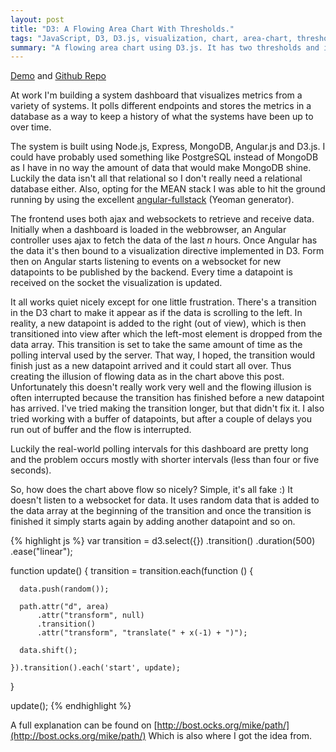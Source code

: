```yaml
---
layout: post
title: "D3: A Flowing Area Chart With Thresholds."
tags: "JavaScript, D3, D3.js, visualization, chart, area-chart, thresholds, code"
summary: "A flowing area chart using D3.js. It has two thresholds and is updated with random data every 500ms to simulate live streaming data. It adapts its width and height to the element it is applied to, but it isn't responsive (yet)."
---
```


<script src="http://blog.nicohaemhouts.com/D3-Transitioning-Area-Chart-With-Thresholds/d3.min.js"></script>  
<script src="http://blog.nicohaemhouts.com/D3-Transitioning-Area-Chart-With-Thresholds/transitioning-area-chart.js"></script>  
<style>    
    #myChart .minThreshold {
      fill: #ee5b33;
    }
    #myChart .area {
      fill: url(#area-gradient);
    }
    #myChart .thresholdLine {
      stroke: #ee5b33;
      stroke-width: 1px;
      stroke-linecap: round;
      stroke-dasharray: 1,7;
    }
    #myChart .yAxis {
      fill: none;
      stroke-width: 0;
    }
    #myChart .yAxis text {
      fill: #ee5b33;
      font-family: "Helvetica Neue", Helvetica, Arial, sans-serif;
    }
</style>
<div id="myChart"></div>
<script>
    (function () {
        d3.select('#myChart').call(transitioningAreaChart);
    }());
</script>

[Demo](http://blog.nicohaemhouts.com/D3-Transitioning-Area-Chart-With-Thresholds/) and [Github Repo](https://github.com/nicohaemhouts/D3-Transitioning-Area-Chart-With-Thresholds)

At work I'm building a system dashboard that visualizes metrics from a variety of systems. It polls different endpoints and
stores the metrics in a database as a way to keep a history of what the systems have been up to over time. 

The system is built using Node.js, Express, MongoDB, Angular.js and D3.js. I could have probably used something like PostgreSQL 
instead of MongoDB as I have in no way the amount of data that would make MongoDB shine. Luckily the data isn't all that relational so
I don't really need a relational database either. Also, opting for the MEAN stack I was able to hit the ground running by 
using the excellent [angular-fullstack](https://github.com/DaftMonk/generator-angular-fullstack) (Yeoman generator).

The frontend uses both ajax and websockets to retrieve and receive data. Initially when a dashboard is loaded in the webbrowser, an Angular controller
uses ajax to fetch the data of the last *n* hours. Once Angular has the data it's then bound to a visualization directive implemented in D3. 
Form then on Angular starts listening to events on a websocket for new datapoints to be published by the backend. Every time a datapoint is received on the
socket the visualization is updated. 
  
It all works quiet nicely except for one little frustration. There's a transition in the D3 chart to make it appear as if the data is scrolling to the left.
In reality, a new datapoint is added to the right (out of view), which is then transitioned into view after which the left-most element is dropped from the 
data array. This transition is set to take the same amount of time as the polling interval used by the server. That way, I hoped, the transition would finish 
just as a new datapoint arrived and it could start all over. Thus creating the illusion of flowing data as in the chart above this post. 
Unfortunately this doesn't really work very well and the flowing illusion is often interrupted because the transition has finished before a new datapoint has arrived.
I've tried making the transition longer, but that didn't fix it. I also tried working with a buffer of datapoints, but after a couple of delays you run out of buffer 
and the flow is interrupted. 

Luckily the real-world polling intervals for this dashboard are pretty long and the problem occurs mostly with shorter intervals (less than four or five seconds). 

So, how does the chart above flow so nicely? Simple, it's all fake :) It doesn't listen to a websocket for data. It uses random data that is added to the data array
at the beginning of the transition and once the transition is finished it simply starts again by adding another datapoint and so on. 
 
{% highlight js %} 
var transition = d3.select({})
                   .transition()
                   .duration(500)
                   .ease("linear");

function update() {
    transition = transition.each(function () {
      
      data.push(random());
    
      path.attr("d", area)
          .attr("transform", null)
          .transition()
          .attr("transform", "translate(" + x(-1) + ")");
    
      data.shift();
    
    }).transition().each('start', update);
}

update(); 
{% endhighlight %}

A full explanation can be found on [http://bost.ocks.org/mike/path/](http://bost.ocks.org/mike/path/) Which is also where I got the idea from. 

